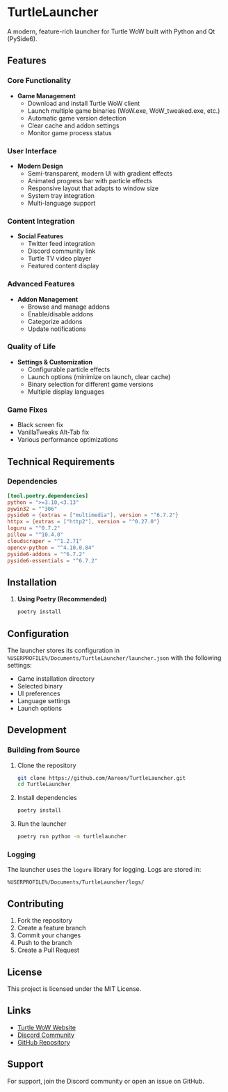 # TurtleLauncher

A modern, feature-rich launcher for Turtle WoW built with Python and Qt (PySide6).

## Features

### Core Functionality
- **Game Management**
  - Download and install Turtle WoW client
  - Launch multiple game binaries (WoW.exe, WoW_tweaked.exe, etc.)
  - Automatic game version detection
  - Clear cache and addon settings
  - Monitor game process status

### User Interface
- **Modern Design**
  - Semi-transparent, modern UI with gradient effects
  - Animated progress bar with particle effects
  - Responsive layout that adapts to window size
  - System tray integration
  - Multi-language support

### Content Integration
- **Social Features**
  - Twitter feed integration
  - Discord community link
  - Turtle TV video player
  - Featured content display

### Advanced Features
- **Addon Management**
  - Browse and manage addons
  - Enable/disable addons
  - Categorize addons
  - Update notifications

### Quality of Life
- **Settings & Customization**
  - Configurable particle effects
  - Launch options (minimize on launch, clear cache)
  - Binary selection for different game versions
  - Multiple display languages

### Game Fixes
- Black screen fix
- VanillaTweaks Alt-Tab fix
- Various performance optimizations

## Technical Requirements

### Dependencies
```toml
[tool.poetry.dependencies]
python = ">=3.10,<3.13"
pywin32 = "^306"
pyside6 = {extras = ["multimedia"], version = "^6.7.2"}
httpx = {extras = ["http2"], version = "^0.27.0"}
loguru = "^0.7.2"
pillow = "^10.4.0"
cloudscraper = "^1.2.71"
opencv-python = "^4.10.0.84"
pyside6-addons = "^6.7.2"
pyside6-essentials = "^6.7.2"
```

## Installation

1. **Using Poetry (Recommended)**
   ```bash
   poetry install
   ```

## Configuration

The launcher stores its configuration in `%USERPROFILE%/Documents/TurtleLauncher/launcher.json` with the following settings:
- Game installation directory
- Selected binary
- UI preferences
- Language settings
- Launch options

## Development

### Building from Source
1. Clone the repository
   ```bash
   git clone https://github.com/Aareon/TurtleLauncher.git
   cd TurtleLauncher
   ```

2. Install dependencies
   ```bash
   poetry install
   ```

3. Run the launcher
   ```bash
   poetry run python -m turtlelauncher
   ```

### Logging

The launcher uses the `loguru` library for logging. Logs are stored in:
```
%USERPROFILE%/Documents/TurtleLauncher/logs/
```

## Contributing

1. Fork the repository
2. Create a feature branch
3. Commit your changes
4. Push to the branch
5. Create a Pull Request

## License

This project is licensed under the MIT License.

## Links
- [Turtle WoW Website](https://turtle-wow.org/)
- [Discord Community](https://discord.gg/turtlewow)
- [GitHub Repository](https://github.com/Aareon/TurtleLauncher)

## Support

For support, join the Discord community or open an issue on GitHub.